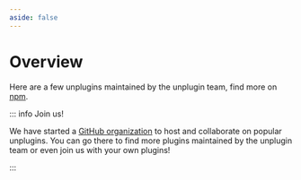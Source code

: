 ```yaml
---
aside: false
---
```


# Overview

Here are a few unplugins maintained by the unplugin team, find more on [npm](https://www.npmjs.com/search?ranking=popularity&q=keywords%3Aunplugin).

<Repositories />

::: info Join us!

We have started a [GitHub organization](https://github.com/unplugin) to host and collaborate on popular unplugins. You can go there to find more plugins maintained by the unplugin team or even join us with your own plugins!

:::
